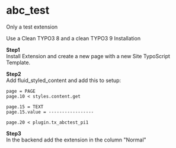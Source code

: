 # abc_test
Only a test extension

Use a Clean TYPO3 8 and a clean TYPO3 9 Installation

**Step1**  
Install Extension and create a new page with a new Site TypoScript Template.

**Step2**  
Add fluid_styled_content and add this to setup:

```
page = PAGE
page.10 < styles.content.get

page.15 = TEXT
page.15.value = -----------------
   
page.20 < plugin.tx_abctest_pi1
```

**Step3**  
In the backend add the extension in the column "Normal"


